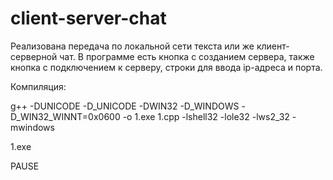 # client-server-chat

Реализована передача по локальной сети текста или же клиент-серверной чат. В программе есть кнопка с созданием сервера, также кнопка с подключением к серверу,  строки для ввода ip-адреса и порта.

Компиляция:

g++ -DUNICODE -D_UNICODE -DWIN32 -D_WINDOWS -D_WIN32_WINNT=0x0600 -o 1.exe 1.cpp -lshell32 -lole32 -lws2_32 -mwindows

1.exe

PAUSE